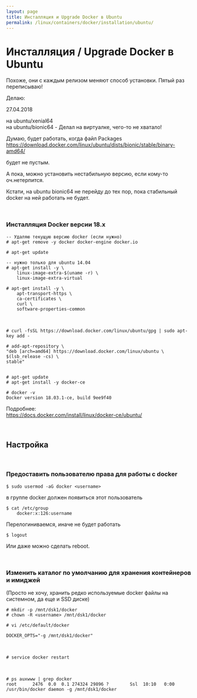 ```yaml
---
layout: page
title: Инсталляция и Upgrade Docker в Ubuntu
permalink: /linux/containers/docker/installation/ubuntu/
---
```



# Инсталляция / Upgrade Docker в Ubuntu


Похоже, они с каждым релизом меняют способ установки. 
Пятый раз переписываю!

Делаю:  

27.04.2018

на ubuntu/xenial64  
на ubuntu/bionic64 - Делал на виртуалке, чего-то не хватало!

Думаю, будет работать, когда файл Packages  
https://download.docker.com/linux/ubuntu/dists/bionic/stable/binary-amd64/

будет не пустым.

А пока, можно установить нестабильную версию, если кому-то оч.нетерпится.

Кстати, на ubuntu bionic64 не перейду до тех пор, пока стабильный docker на ней работать не будет.

<br/>

### Инсталляция Docker версии 18.x

    -- Удаляю текущую версию docker (если нужно)
    # apt-get remove -y docker docker-engine docker.io

    # apt-get update

    -- нужно только для ubuntu 14.04
    # apt-get install -y \
        linux-image-extra-$(uname -r) \
        linux-image-extra-virtual
        
    # apt-get install -y \
        apt-transport-https \
        ca-certificates \
        curl \
        software-properties-common

<br/>

    # curl -fsSL https://download.docker.com/linux/ubuntu/gpg | sudo apt-key add -

<!-- 
    # apt-key fingerprint 0EBFCD88 -->
    

    # add-apt-repository \
    "deb [arch=amd64] https://download.docker.com/linux/ubuntu \
    $(lsb_release -cs) \
    stable"


    # apt-get update
    # apt-get install -y docker-ce

    # docker -v
    Docker version 18.03.1-ce, build 9ee9f40


Подробнее:  
https://docs.docker.com/install/linux/docker-ce/ubuntu/


<br/>

## Настройка 

<br/>

### Предоставить пользователю права для работы с docker


    $ sudo usermod -aG docker <username>
    
    
<!-- $ sudo gpasswd -a <username> docker -->

в группе docker должен появиться этот пользователь  

    $ cat /etc/group
        docker:x:126:username

Перелогиниваемся, иначе не будет работать

    $ logout

Или даже можно сделать reboot.

<br/>

### Изменить каталог по умолчанию для хранения контейнеров и имиджей

(Просто не хочу, хранить редко используемые docker файлы на системном, да еще и SSD диске)

    # mkdir -p /mnt/dsk1/docker
    # chown -R <username> /mnt/dsk1/docker

    # vi /etc/default/docker

    DOCKER_OPTS="-g /mnt/dsk1/docker"

<br/>

    # service docker restart

<br/>

    # ps auxwww | grep docker
    root      2476  0.0  0.1 274324 29896 ?        Ssl  10:10   0:00 /usr/bin/docker daemon -g /mnt/dsk1/docker
